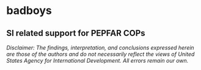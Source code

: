 # badboys
SI related support for PEPFAR COPs
---

*Disclaimer: The findings, interpretation, and conclusions expressed herein are those of the authors and do not necessarily reflect the views of United States Agency for International Development. All errors remain our own.*